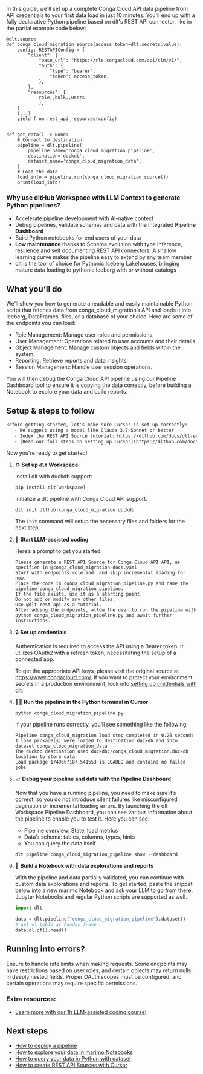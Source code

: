 In this guide, we'll set up a complete Conga Cloud API data pipeline from API credentials to your first data load in just 10 minutes. You'll end up with a fully declarative Python pipeline based on dlt's REST API connector, like in the partial example code below:

```python-outcome
@dlt.source
def conga_cloud_migration_source(access_token=dlt.secrets.value):
    config: RESTAPIConfig = {
        "client": {
            "base_url": "https://rls.congacloud.com/api/clm/v1/",
            "auth": {
                "type": "bearer",
                "token": access_token,
            },
        },
        "resources": [
            role,,bulk,,users
            ],
    }
    [...]
    yield from rest_api_resources(config)


def get_data() -> None:
    # Connect to destination
    pipeline = dlt.pipeline(
        pipeline_name='conga_cloud_migration_pipeline',
        destination='duckdb',
        dataset_name='conga_cloud_migration_data', 
    )
    # Load the data
    load_info = pipeline.run(conga_cloud_migration_source())
    print(load_info) 
```

### Why use dltHub Workspace with LLM Context to generate Python pipelines?

- Accelerate pipeline development with AI-native context
- Debug pipelines, validate schemas and data with the integrated **Pipeline Dashboard**
- Build Python notebooks for end users of your data
- **Low maintenance** thanks to Schema evolution with type inference, resilience and self documenting REST API connectors. A shallow learning curve makes the pipeline easy to extend by any team member
- dlt is the tool of choice for Pythonic Iceberg Lakehouses, bringing mature data loading to pythonic Iceberg with or without catalogs

## What you’ll do

We’ll show you how to generate a readable and easily maintainable Python script that fetches data from conga_cloud_migration’s API and loads it into Iceberg, DataFrames, files, or a database of your choice. Here are some of the endpoints you can load:

- Role Management: Manage user roles and permissions.
- User Management: Operations related to user accounts and their details.
- Object Management: Manage custom objects and fields within the system.
- Reporting: Retrieve reports and data insights.
- Session Management: Handle user session operations.

You will then debug the Conga Cloud API pipeline using our Pipeline Dashboard tool to ensure it is copying the data correctly, before building a Notebook to explore your data and build reports.

## Setup & steps to follow

```default
Before getting started, let's make sure Cursor is set up correctly:
   - We suggest using a model like Claude 3.7 Sonnet or better
   - Index the REST API Source tutorial: https://dlthub.com/docs/dlt-ecosystem/verified-sources/rest_api/ and add it to context as **@dlt rest api**
   - [Read our full steps on setting up Cursor](https://dlthub.com/docs/dlt-ecosystem/llm-tooling/cursor-restapi#23-configuring-cursor-with-documentation)
```

Now you're ready to get started!

1. ⚙️ **Set up `dlt` Workspace**
    
    Install dlt with duckdb support:
    ```shell
    pip install dlt[workspace]
    ```

    Initialize a dlt pipeline with Conga Cloud API support.
    ```shell
    dlt init dlthub:conga_cloud_migration duckdb
    ```

    The `init` command will setup the necessary files and folders for the next step.
    
2. 🤠 **Start LLM-assisted coding**
    
    Here’s a prompt to get you started:
    
    ```prompt
    Please generate a REST API Source for Conga Cloud API API, as specified in @conga_cloud_migration-docs.yaml 
    Start with endpoints role and  and skip incremental loading for now. 
    Place the code in conga_cloud_migration_pipeline.py and name the pipeline conga_cloud_migration_pipeline. 
    If the file exists, use it as a starting point. 
    Do not add or modify any other files. 
    Use @dlt rest api as a tutorial. 
    After adding the endpoints, allow the user to run the pipeline with python conga_cloud_migration_pipeline.py and await further instructions.
    ```

    
3. 🔒 **Set up credentials** 
    
    Authentication is required to access the API using a Bearer token. It utilizes OAuth2 with a refresh token, necessitating the setup of a connected app.
    
    To get the appropriate API keys, please visit the original source at https://www.congacloud.com/.
    If you want to protect your environment secrets in a production environment, look into [setting up credentials with dlt](https://dlthub.com/docs/walkthroughs/add_credentials).
    
4. 🏃‍♀️ **Run the pipeline in the Python terminal in Cursor**
    
    ```shell
    python conga_cloud_migration_pipeline.py
    ```
    
    If your pipeline runs correctly, you’ll see something like the following:
    
    ```shell
    Pipeline conga_cloud_migration load step completed in 0.26 seconds
    1 load package(s) were loaded to destination duckdb and into dataset conga_cloud_migration_data
    The duckdb destination used duckdb:/conga_cloud_migration.duckdb location to store data
    Load package 1749667187.541553 is LOADED and contains no failed jobs
    ```
    
5. 📈 **Debug your pipeline and data with the Pipeline Dashboard**

    Now that you have a running pipeline, you need to make sure it’s correct, so you do not introduce silent failures like misconfigured pagination or incremental loading errors. By launching the dlt Workspace Pipeline Dashboard, you can see various information about the pipeline to enable you to test it. Here you can see:
    - Pipeline overview: State, load metrics
    - Data’s schema: tables, columns, types, hints
    - You can query the data itself
    
    ```shell
    dlt pipeline conga_cloud_migration_pipeline show --dashboard
    ```
    
6. 🐍 **Build a Notebook with data explorations and reports**

    With the pipeline and data partially validated, you can continue with custom data explorations and reports. To get started, paste the snippet below into a new marimo Notebook and ask your LLM to go from there. Jupyter Notebooks and regular Python scripts are supported as well.

    
    ```python
    import dlt

   data = dlt.pipeline("conga_cloud_migration_pipeline").dataset()
   # get ol table as Pandas frame
   data.ol.df().head()
    ```

## Running into errors?

Ensure to handle rate limits when making requests. Some endpoints may have restrictions based on user roles, and certain objects may return nulls in deeply nested fields. Proper OAuth scopes must be configured, and certain operations may require specific permissions.

### Extra resources:

- [Learn more with our 1h LLM-assisted coding course!](https://www.youtube.com/watch?v=GGid70rnJuM)

## Next steps

- [How to deploy a pipeline](https://dlthub.com/docs/walkthroughs/deploy-a-pipeline)
- [How to explore your data in marimo Notebooks](https://dlthub.com/docs/general-usage/dataset-access/marimo)
- [How to query your data in Python with dataset](https://dlthub.com/docs/general-usage/dataset-access/dataset)
- [How to create REST API Sources with Cursor](https://dlthub.com/docs/dlt-ecosystem/llm-tooling/cursor-restapi)
